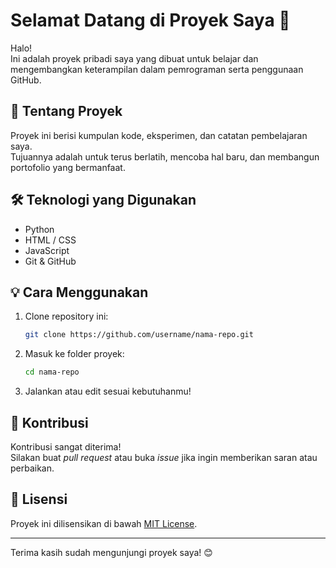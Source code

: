 # Selamat Datang di Proyek Saya 👋 #

Halo!  
Ini adalah proyek pribadi saya yang dibuat untuk belajar dan mengembangkan keterampilan dalam pemrograman serta penggunaan GitHub.

## 🚀 Tentang Proyek
Proyek ini berisi kumpulan kode, eksperimen, dan catatan pembelajaran saya.  
Tujuannya adalah untuk terus berlatih, mencoba hal baru, dan membangun portofolio yang bermanfaat.

## 🛠️ Teknologi yang Digunakan
- Python
- HTML / CSS
- JavaScript
- Git & GitHub

## 💡 Cara Menggunakan
1. Clone repository ini:
   ```bash
   git clone https://github.com/username/nama-repo.git
   ```
2. Masuk ke folder proyek:
   ```bash
   cd nama-repo
   ```
3. Jalankan atau edit sesuai kebutuhanmu!

## 🙌 Kontribusi
Kontribusi sangat diterima!  
Silakan buat *pull request* atau buka *issue* jika ingin memberikan saran atau perbaikan.

## 📄 Lisensi
Proyek ini dilisensikan di bawah [MIT License](LICENSE).

---

Terima kasih sudah mengunjungi proyek saya! 😊

